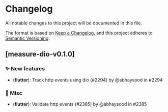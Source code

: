 # Changelog

All notable changes to this project will be documented in this file.

The format is based on [Keep a Changelog](https://keepachangelog.com/en/1.0.0/),
and this project adheres to [Semantic Versioning](https://semver.org/spec/v2.0.0.html).

## [measure-dio-v0.1.0]

### :sparkles: New features

- (**flutter**): Track http events using dio (#2294) by @abhaysood in #2294

### :hammer: Misc

- (**flutter**): Validate http events (#2385) by @abhaysood in #2385
